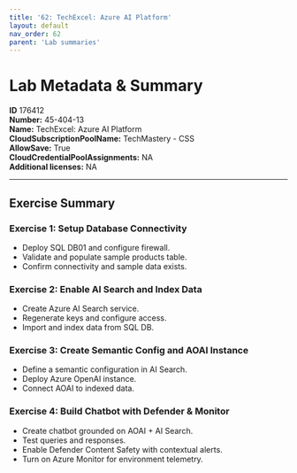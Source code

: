 ```yaml
---
title: '62: TechExcel: Azure AI Platform'
layout: default
nav_order: 62
parent: 'Lab summaries'
--- 
```


# Lab Metadata & Summary

**ID** 176412  
**Number:** 45-404-13  
**Name:** TechExcel: Azure AI Platform  
**CloudSubscriptionPoolName:** TechMastery - CSS  
**AllowSave:** True  
**CloudCredentialPoolAssignments:** NA  
**Additional licenses:** NA  

---

## Exercise Summary

### Exercise 1: Setup Database Connectivity
- Deploy SQL DB01 and configure firewall.  
- Validate and populate sample products table.  
- Confirm connectivity and sample data exists.  

### Exercise 2: Enable AI Search and Index Data
- Create Azure AI Search service.  
- Regenerate keys and configure access.  
- Import and index data from SQL DB.  

### Exercise 3: Create Semantic Config and AOAI Instance
- Define a semantic configuration in AI Search.  
- Deploy Azure OpenAI instance.  
- Connect AOAI to indexed data.  

### Exercise 4: Build Chatbot with Defender & Monitor
- Create chatbot grounded on AOAI + AI Search.  
- Test queries and responses.  
- Enable Defender Content Safety with contextual alerts.  
- Turn on Azure Monitor for environment telemetry.  
